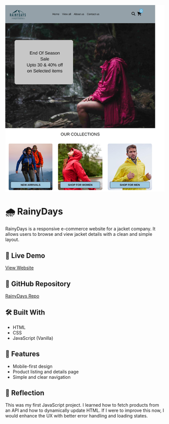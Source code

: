 ![Screenshot](./images/rainydays-screenshot.jpg)
# 🌧️ RainyDays

RainyDays is a responsive e-commerce website for a jacket company. It allows users to browse and view jacket details with a clean and simple layout.

## 🔗 Live Demo
[View Website](https://shamia702.github.io/Javascript-CA/)

## 📂 GitHub Repository
[RainyDays Repo](https://github.com/Shamia702/Javascript-CA)

## 🛠️ Built With
- HTML
- CSS
- JavaScript (Vanilla)

## 📌 Features
- Mobile-first design
- Product listing and details page
- Simple and clear navigation

## 🧠 Reflection
This was my first JavaScript project. I learned how to fetch products from an API and how to dynamically update HTML. If I were to improve this now, I would enhance the UX  with better error handling and loading states.
